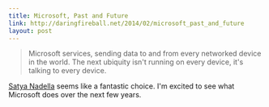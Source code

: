 ```yaml
---
title: Microsoft, Past and Future
link: http://daringfireball.net/2014/02/microsoft_past_and_future
layout: post
---
```


> Microsoft services, sending data to and from every networked device in the
> world. The next ubiquity isn't running on every device, it's talking to every
> device.

[Satya Nadella](http://www.microsoft.com/en-us/news/ceo/index.html) seems like
a fantastic choice. I'm excited to see what Microsoft does over the next few
years.
